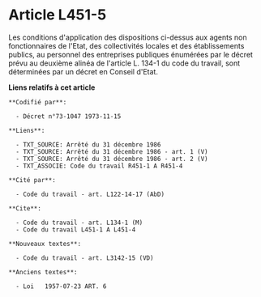 # Article L451-5

Les conditions d'application des dispositions ci-dessus aux agents non fonctionnaires de l'Etat, des collectivités locales et
des établissements publics, au personnel des entreprises publiques énumérées par le décret prévu au deuxième alinéa de
l'article L. 134-1 du code du travail, sont déterminées par un décret en Conseil d'Etat.

**Liens relatifs à cet article**

	**Codifié par**:

	  - Décret n°73-1047 1973-11-15

	**Liens**:

	  - TXT_SOURCE: Arrêté du 31 décembre 1986
	  - TXT_SOURCE: Arrêté du 31 décembre 1986 - art. 1 (V)
	  - TXT_SOURCE: Arrêté du 31 décembre 1986 - art. 2 (V)
	  - TXT_ASSOCIE: Code du travail R451-1 A R451-4

	**Cité par**:

	  - Code du travail - art. L122-14-17 (AbD)

	**Cite**:

	  - Code du travail - art. L134-1 (M)
	  - Code du travail L451-1 A L451-4

	**Nouveaux textes**:

	  - Code du travail - art. L3142-15 (VD)

	**Anciens textes**:

	  - Loi   1957-07-23 ART. 6
